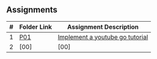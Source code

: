 ##  Assignments

|   #   | Folder Link                                                                             | Assignment Description                                |
| :---: | --------------------------------------------------------------------------------------  | ----------------------------------------------------- |
|   1   | [P01](https://github.com/SamOlatunde/4143-PLC/tree/main/Assignments/P01)                | [Implement a youtube go tutorial](https://github.com/SamOlatunde/4143-PLC/blob/main/Assignments/P01/README.md)                     |
|   2   |                             [00]                                                            | [00] |
 